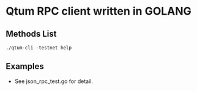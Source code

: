 # Qtum RPC client written in GOLANG

## Methods List

```shell
./qtum-cli -testnet help
```

## Examples

* See json_rpc_test.go for detail.
